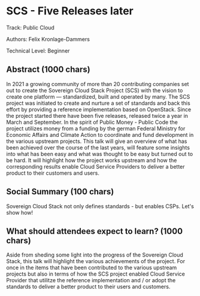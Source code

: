 # SCS - Five Releases later

Track: Public Cloud

Authors: Felix Kronlage-Dammers

Technical Level: Beginner

## Abstract (1000 chars)

In 2021 a growing community of more than 20 contributing companies set out to 
create the Sovereign Cloud Stack Project (SCS) with the vision to create one
platform — standardized, built and operated by many. The SCS project was initiated
to create and nurture a set of standards and back this effort by providing
a reference implementation based on OpenStack. 
Since the project started there have been five releases, released twice a year in
March and September. In the spirit of Public Money - Public Code the project utilizes
money from a funding by the german Federal Ministry for Economic Affairs and Climate Action
to coordinate and fund development in the various upstream projects.
This talk will give an overview of what has been achieved over the course of the last years,
will feature some insights into what has been easy and what was thought to be easy but
turned out to be hard.
It will highlight how the project works upstream and how the corresponding results
enable Cloud Service Providers to deliver a better product to their customers and users.

## Social Summary (100 chars)

Sovereign Cloud Stack not only defines standards - but enables CSPs. Let's show how!

## What should attendees expect to learn? (1000 chars)

Aside from sheding some light into the progress of the Sovereign
Cloud Stack, this talk will highlight the various achievements of the project.
For once in the items that have been contributed to the various upstream projects
but also in terms of how the SCS project enabled Cloud Service Provider that
utilitze the reference implementation and / or adopt the standards to deliver
a better product to their users and customers.

